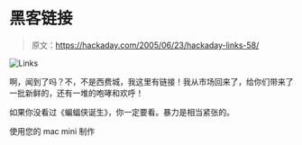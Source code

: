 # 黑客链接

> 原文：<https://hackaday.com/2005/06/23/hackaday-links-58/>

![Links](img/7d1e0ac9ded3a6119b250aa31d42b8ea.png)

啊，闻到了吗？不，不是西费城，我这里有链接！我从市场回来了，给你们带来了一批新鲜的，还有一堆的咆哮和欢呼！

如果你没看过《蝙蝠侠诞生》，你一定要看。暴力是相当紧张的。

使用您的 mac mini 制作